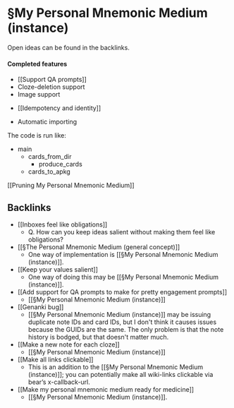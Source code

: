 # §My Personal Mnemonic Medium (instance)
Open ideas can be found in the backlinks.

#### Completed features
+ [[Support QA prompts]]
+ Cloze-deletion support
+ Image support
- [[Idempotency and identity]]
+ Automatic importing

The code is run like:
* main
	* cards_from_dir
		* produce_cards
	* cards_to_apkg

[[Pruning My Personal Mnemonic Medium]]

## Backlinks
* [[Inboxes feel like obligations]]
	* Q. How can you keep ideas salient without making them feel like obligations?
* [[§The Personal Mnemonic Medium (general concept)]]
	* One way of implementation is [[§My Personal Mnemonic Medium (instance)]].
* [[Keep your values salient]]
	* One way of doing this may be [[§My Personal Mnemonic Medium (instance)]].
* [[Add support for QA prompts to make for pretty engagement prompts]]
	* [[§My Personal Mnemonic Medium (instance)]]
* [[Genanki bug]]
	* [[§My Personal Mnemonic Medium (instance)]] may be issuing duplicate note IDs and card IDs, but I don't think it causes issues because the GUIDs are the same. The only problem is that the note history is bodged, but that doesn't matter much.
* [[Make a new note for each cloze]]
	* [[§My Personal Mnemonic Medium (instance)]]
* [[Make all links clickable]]
	* This is an addition to the [[§My Personal Mnemonic Medium (instance)]]; you can potentially make all wiki-links clickable via bear’s x-callback-url.
* [[Make my personal mnemonic medium ready for medicine]]
	* [[§My Personal Mnemonic Medium (instance)]]. 

<!-- #Life -->

<!-- {BearID:4A596FCA-6F78-40CC-A8DD-557B6E346239-24213-000050B42A5C20E9} -->

